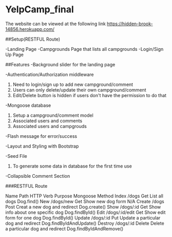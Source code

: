 # YelpCamp_final
The website can be viewed at the following link
https://hidden-brook-14856.herokuapp.com/


##Setup(RESTFUL Route)

-Landing Page
-Campgrounds Page that lists all campgrounds
-Login/Sign Up Page

##Features
-Background slider for the landing page

-Authentication/Authorization middleware
  1. Need to login/sign up to add new campground/comment
  2. Users can only delete/update their own campground/comment
  3. Edit/Delete button is hidden if users don't have the permission to do that
  
-Mongoose database
 1. Setup a campground/comment model
 2. Associated users and comments
 3. Associated users and campgrouds
 
-Flash message for error/success

-Layout and Styling with Bootstrap

-Seed File
  1. To generate some data in database for the first time use
  
-Collapsible Comment Section


###RESTFUL Route

Name    Path            HTTP Verb   Purpose                               Mongoose Method
Index   /dogs           Get         List all dogs                         Dog.find()
New     /dogs/new       Get         Show new dog form                     N/A
Create  /dogs           Post        Creat a new dog and redirect          Dog.create()
Show    /dogs/:id       Get         Show info about one specific dog      Dog.findById()
Edit    /dogs/:id/edit  Get         Show edit form for one dog            Dog.findById()
Update  /dogs/:id       Put         Update a particular dog and redirect  Dog.findByIdAndUpdate()
Destroy /dogs/:id       Delete      Delete a particular dog and redirect  Dog.findByIdAndRemove()


